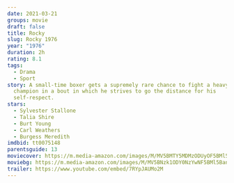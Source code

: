 ```yaml
---
date: 2021-03-21
groups: movie
draft: false
title: Rocky
slug: Rocky 1976
year: "1976"
duration: 2h
rating: 8.1
tags:
  - Drama
  - Sport
story: A small-time boxer gets a supremely rare chance to fight a heavyweight
  champion in a bout in which he strives to go the distance for his
  self-respect.
stars:
  - Sylvester Stallone
  - Talia Shire
  - Burt Young
  - Carl Weathers
  - Burgess Meredith
imdbid: tt0075148
parentsguide: 13
moviecover: https://m.media-amazon.com/images/M/MV5BMTY5MDMzODUyOF5BMl5BanBnXkFtZTcwMTQ3NTMyNA@@._V1_FMjpg_UX682_.jpg
moviebg: https://m.media-amazon.com/images/M/MV5BNzk1ODY0NzYwNF5BMl5BanBnXkFtZTcwOTQ3NTMyNA@@._V1_FMjpg_UX1023_.jpg
trailer: https://www.youtube.com/embed/7RYpJAUMo2M
---
```

